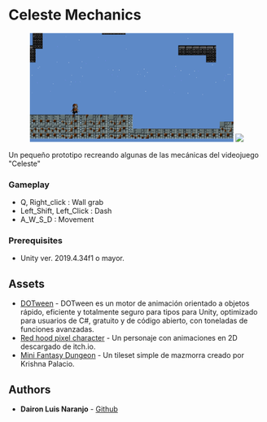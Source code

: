 # Celeste Mechanics

<p align="center">
    <img width="400px" src="Game4.gif">    
    <img width="400px" src="Game5.gif">    
</p>


Un pequeño prototipo recreando algunas de las mecánicas del videojuego "Celeste"

### Gameplay

- Q, Right_click : Wall grab
- Left_Shift, Left_Click : Dash
- A_W_S_D : Movement


### Prerequisites

-  Unity ver. 2019.4.34f1 o mayor.


## Assets

* [DOTween](http://dotween.demigiant.com/) - DOTween es un motor de animación orientado a objetos rápido, eficiente y totalmente seguro para tipos para Unity, optimizado para usuarios de C#, gratuito y de código abierto, con toneladas de funciones avanzadas.
* [Red hood pixel character](https://legnops.itch.io/red-hood-character) - Un personaje con animaciones en 2D descargado de itch.io.
* [Mini Fantasy Dungeon](https://krishna-palacio.itch.io/minifantasy-dungeon) - Un tileset simple de mazmorra creado por Krishna Palacio.
## Authors

* **Dairon Luis Naranjo** - [Github](https://github.com/daironln/)
